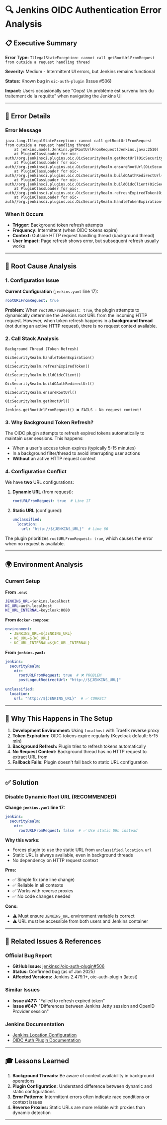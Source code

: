 # 🔍 Jenkins OIDC Authentication Error Analysis

## 📋 Executive Summary

**Error Type:** `IllegalStateException: cannot call getRootUrlFromRequest from outside a request handling thread`

**Severity:** Medium - Intermittent UI errors, but Jenkins remains functional

**Status:** Known bug in `oic-auth-plugin` (Issue #506)

**Impact:** Users occasionally see "Oops! Un problème est survenu lors du traitement de la requête" when navigating the Jenkins UI

---

## 🐛 Error Details

### Error Message
```
java.lang.IllegalStateException: cannot call getRootUrlFromRequest from outside a request handling thread
	at jenkins.model.Jenkins.getRootUrlFromRequest(Jenkins.java:2510)
	at PluginClassLoader for oic-auth//org.jenkinsci.plugins.oic.OicSecurityRealm.getRootUrl(OicSecurityRealm.java:1104)
	at PluginClassLoader for oic-auth//org.jenkinsci.plugins.oic.OicSecurityRealm.ensureRootUrl(OicSecurityRealm.java:1111)
	at PluginClassLoader for oic-auth//org.jenkinsci.plugins.oic.OicSecurityRealm.buildOAuthRedirectUrl(OicSecurityRealm.java:1120)
	at PluginClassLoader for oic-auth//org.jenkinsci.plugins.oic.OicSecurityRealm.buildOidcClient(OicSecurityRealm.java:611)
	at PluginClassLoader for oic-auth//org.jenkinsci.plugins.oic.OicSecurityRealm.refreshExpiredToken(OicSecurityRealm.java:1290)
	at PluginClassLoader for oic-auth//org.jenkinsci.plugins.oic.OicSecurityRealm.handleTokenExpiration(OicSecurityRealm.java:1223)
```

### When It Occurs
- **Trigger:** Background token refresh attempts
- **Frequency:** Intermittent (when OIDC tokens expire)
- **Context:** Outside HTTP request handling thread (background thread)
- **User Impact:** Page refresh shows error, but subsequent refresh usually works

---

## 🔬 Root Cause Analysis

### 1. **Configuration Issue**

**Current Configuration** (`jenkins.yaml` line 17):
```yaml
rootURLFromRequest: true
```

**Problem:** When `rootURLFromRequest: true`, the plugin attempts to dynamically determine the Jenkins root URL from the incoming HTTP request. However, when token refresh happens in a **background thread** (not during an active HTTP request), there is no request context available.

### 2. **Call Stack Analysis**

```
Background Thread (Token Refresh)
    ↓
OicSecurityRealm.handleTokenExpiration()
    ↓
OicSecurityRealm.refreshExpiredToken()
    ↓
OicSecurityRealm.buildOidcClient()
    ↓
OicSecurityRealm.buildOAuthRedirectUrl()
    ↓
OicSecurityRealm.ensureRootUrl()
    ↓
OicSecurityRealm.getRootUrl()
    ↓
Jenkins.getRootUrlFromRequest() ❌ FAILS - No request context!
```

### 3. **Why Background Token Refresh?**

The OIDC plugin attempts to refresh expired tokens automatically to maintain user sessions. This happens:
- When a user's access token expires (typically 5-15 minutes)
- In a background filter/thread to avoid interrupting user actions
- **Without** an active HTTP request context

### 4. **Configuration Conflict**

We have **two** URL configurations:

1. **Dynamic URL** (from request):
   ```yaml
   rootURLFromRequest: true  # Line 17
   ```

2. **Static URL** (configured):
   ```yaml
   unclassified:
     location:
       url: "http://${JENKINS_URL}"  # Line 66
   ```

The plugin prioritizes `rootURLFromRequest: true`, which causes the error when no request is available.

---

## 🌍 Environment Analysis

### Current Setup

**From `.env`:**
```bash
JENKINS_URL=jenkins.localhost
KC_URL=auth.localhost
KC_URL_INTERNAL=keycloak:8080
```

**From `docker-compose`:**
```yaml
environment:
  - JENKINS_URL=${JENKINS_URL}
  - KC_URL=${KC_URL}
  - KC_URL_INTERNAL=${KC_URL_INTERNAL}
```

**From `jenkins.yaml`:**
```yaml
jenkins:
  securityRealm:
    oic:
      rootURLFromRequest: true  # ❌ PROBLEM
      postLogoutRedirectUrl: "http://${JENKINS_URL}"
      
unclassified:
  location:
    url: "http://${JENKINS_URL}"  # ✅ CORRECT
```

---

## 🎯 Why This Happens in The Setup

1. **Development Environment:** Using `localhost` with Traefik reverse proxy
2. **Token Expiration:** OIDC tokens expire regularly (Keycloak default: 5-15 min)
3. **Background Refresh:** Plugin tries to refresh tokens automatically
4. **No Request Context:** Background thread has no HTTP request to extract URL from
5. **Fallback Fails:** Plugin doesn't fall back to static URL configuration

---

## ✅ Solution

### Disable Dynamic Root URL (RECOMMENDED)

**Change `jenkins.yaml` line 17:**

```yaml
jenkins:
  securityRealm:
    oic:
      rootURLFromRequest: false  # ✅ Use static URL instead
```

**Why this works:**
- Forces plugin to use the static URL from `unclassified.location.url`
- Static URL is always available, even in background threads
- No dependency on HTTP request context

**Pros:**
- ✅ Simple fix (one line change)
- ✅ Reliable in all contexts
- ✅ Works with reverse proxies
- ✅ No code changes needed

**Cons:**
- ⚠️ Must ensure `JENKINS_URL` environment variable is correct
- ⚠️ URL must be accessible from both users and Jenkins container

---

## 🔗 Related Issues & References

### Official Bug Report
- **GitHub Issue:** [jenkinsci/oic-auth-plugin#506](https://github.com/jenkinsci/oic-auth-plugin/issues/506)
- **Status:** Confirmed bug (as of Jan 2025)
- **Affected Versions:** Jenkins 2.479.1+, oic-auth-plugin (latest)

### Similar Issues
- **Issue #477:** "Failed to refresh expired token"
- **Issue #647:** "Differences between Jenkins Jetty session and OpenID Provider session"

### Jenkins Documentation
- [Jenkins Location Configuration](https://www.jenkins.io/doc/book/managing/system-configuration/#jenkins-location)
- [OIDC Auth Plugin Documentation](https://plugins.jenkins.io/oic-auth/)

---

## 🎓 Lessons Learned

1. **Background Threads:** Be aware of context availability in background operations
2. **Plugin Configuration:** Understand difference between dynamic and static configurations
3. **Error Patterns:** Intermittent errors often indicate race conditions or context issues
4. **Reverse Proxies:** Static URLs are more reliable with proxies than dynamic detection

---